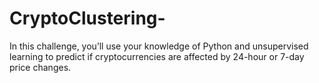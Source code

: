 # CryptoClustering-
In this challenge, you’ll use your knowledge of Python and unsupervised learning to predict if cryptocurrencies are affected by 24-hour or 7-day price changes.
